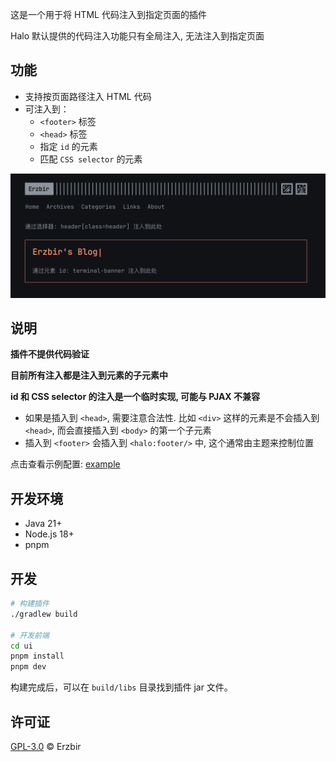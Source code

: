 这是一个用于将 HTML 代码注入到指定页面的插件

Halo 默认提供的代码注入功能只有全局注入, 无法注入到指定页面

## 功能
- 支持按页面路径注入 HTML 代码 
- 可注入到：
  - `<footer>` 标签
  - `<head>` 标签 
  - 指定 `id` 的元素 
  - 匹配 `CSS selector` 的元素

![preview](assets/images/preview.png)

## 说明

**插件不提供代码验证**

**目前所有注入都是注入到元素的子元素中**

**id 和 CSS selector 的注入是一个临时实现, 可能与 PJAX 不兼容**

- 如果是插入到 `<head>`, 需要注意合法性. 比如 `<div>` 这样的元素是不会插入到 `<head>`, 而会直接插入到 `<body>`
的第一个子元素 
- 插入到 `<footer>` 会插入到 `<halo:footer/>` 中, 这个通常由主题来控制位置

点击查看示例配置: <a href="assets/images/config.png" alt="example">example</a>

## 开发环境

- Java 21+
- Node.js 18+
- pnpm

## 开发

```bash
# 构建插件
./gradlew build

# 开发前端
cd ui
pnpm install
pnpm dev
```

构建完成后，可以在 `build/libs` 目录找到插件 jar 文件。

## 许可证

[GPL-3.0](./LICENSE) © Erzbir 